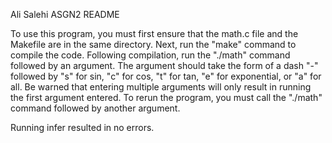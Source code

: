 Ali Salehi	 ASGN2 		README

To use this program, you must first ensure that the math.c file and the Makefile are in the same directory. Next, run the "make" command to compile the code. Following compilation, run the "./math" command followed by an argument. The argument should take the form of a dash "-" followed by "s" for sin, "c" for cos, "t" for tan, "e" for exponential, or "a" for all. Be warned that entering multiple arguments will only result in running the first argument entered. To rerun the program, you must call the "./math" command followed by another argument.

Running infer resulted in no errors.
